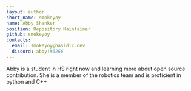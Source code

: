 ```yaml
---
layout: author
short_name: smokeyoy
name: Abby Shanker
position: Repository Maintainer
github: smokeyoy
contacts:
  email: smokeyoy@hasidic.dev
  discord: abby!#6266
---
```


Abby is a student in HS right now and learning more about open source contribution. She is a member of the robotics team and is proficient in python and C++
<!--
![Screenshot 2023-02-11 2 17 15 PM](https://user-images.githubusercontent.com/14003326/218277044-f0af221a-7e2c-4d71-99aa-e68dd5edaaab.png)
-->